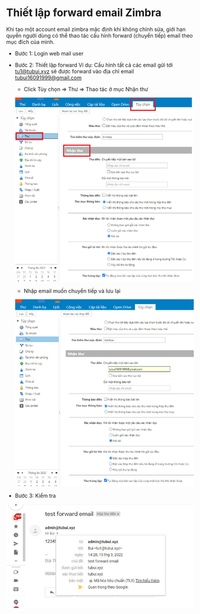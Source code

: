 # Thiết lập forward email Zimbra
Khi tạo một account email zimbra mặc định khi không chỉnh sửa, giới hạn quyền người dùng có thể thao tác cấu hình forward (chuyển tiếp) email theo mục đích của mình.
- Bước 1: Login web mail user
- Bước 2: Thiết lập forward
Ví dụ: Cấu hình tất cả các email gửi tới tu1@tubui.xyz sẽ được forward vào địa chỉ email tubui16091999@gmail.com
	+ Click Tùy chọn => Thư => Thao tác ở mục Nhận thư

	![](./images/thietlapforward.png)

	+ Nhập email muốn chuyển tiếp và lưu lại 

	![](./images/thietlapforward2.png)

- Bước 3: Kiểm tra 

![](./images/testforwardemail.png)

